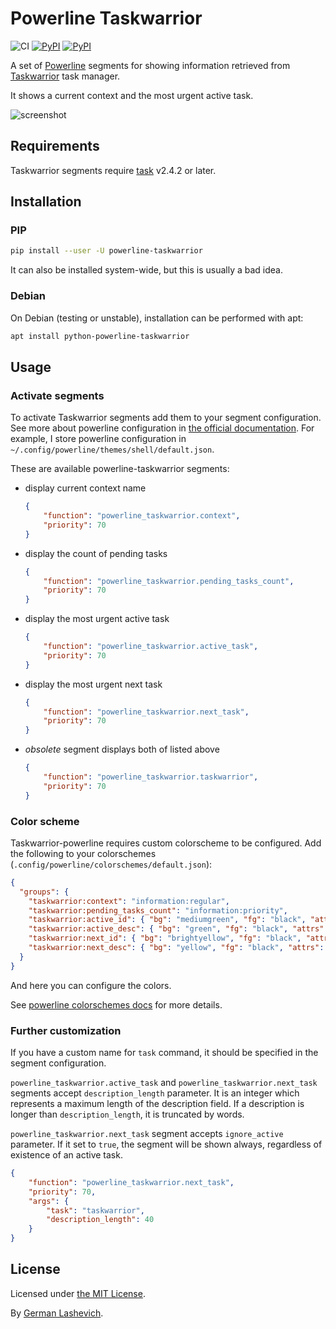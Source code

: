 # Powerline Taskwarrior

![CI](https://github.com/zebradil/powerline-taskwarrior/actions/workflows/ci.yml/badge.svg)
[![PyPI](https://img.shields.io/pypi/v/powerline-taskwarrior.svg)](https://pypi.python.org/pypi/powerline-taskwarrior)
[![PyPI](https://img.shields.io/pypi/l/powerline-taskwarrior.svg)](https://opensource.org/licenses/MIT)

A set of [Powerline][1] segments for showing information retrieved from [Taskwarrior][2] task manager.

It shows a current context and the most urgent active task.

![screenshot][4]

## Requirements

Taskwarrior segments require [task][2] v2.4.2 or later.

## Installation

### PIP

```sh
pip install --user -U powerline-taskwarrior
```

It can also be installed system-wide, but this is usually a bad idea.

### Debian

On Debian (testing or unstable), installation can be performed with apt:

```sh
apt install python-powerline-taskwarrior
```

## Usage

### Activate segments

To activate Taskwarrior segments add them to your segment configuration.
See more about powerline configuration in [the official documentation][7].
For example, I store powerline configuration in
`~/.config/powerline/themes/shell/default.json`.

These are available powerline-taskwarrior segments:

- display current context name
  ```json
  {
      "function": "powerline_taskwarrior.context",
      "priority": 70
  }
  ```

- display the count of pending tasks
  ```json
  {
      "function": "powerline_taskwarrior.pending_tasks_count",
      "priority": 70
  }
  ```

- display the most urgent active task
  ```json
  {
      "function": "powerline_taskwarrior.active_task",
      "priority": 70
  }
  ```

- display the most urgent next task
  ```json
  {
      "function": "powerline_taskwarrior.next_task",
      "priority": 70
  }
  ```

- *obsolete* segment displays both of listed above
  ```json
  {
      "function": "powerline_taskwarrior.taskwarrior",
      "priority": 70
  }
  ```

### Color scheme

Taskwarrior-powerline requires custom colorscheme to be configured.
Add the following to your colorschemes (`.config/powerline/colorschemes/default.json`):

```json
{
  "groups": {
    "taskwarrior:context": "information:regular",
    "taskwarrior:pending_tasks_count": "information:priority",
    "taskwarrior:active_id": { "bg": "mediumgreen", "fg": "black", "attrs": [] },
    "taskwarrior:active_desc": { "bg": "green", "fg": "black", "attrs": [] },
    "taskwarrior:next_id": { "bg": "brightyellow", "fg": "black", "attrs": [] },
    "taskwarrior:next_desc": { "bg": "yellow", "fg": "black", "attrs": [] }
  }
}

```

And here you can configure the colors.

See [powerline colorschemes docs][6] for more details.

### Further customization

If you have a custom name for `task` command, it should be specified in the segment configuration.

`powerline_taskwarrior.active_task` and `powerline_taskwarrior.next_task` segments accept `description_length` parameter.
It is an integer which represents a maximum length of the description field.
If a description is longer than `description_length`, it is truncated by words.

`powerline_taskwarrior.next_task` segment accepts `ignore_active` parameter.
If it set to `true`, the segment will be shown always, regardless of existence of an active task.

```json
{
    "function": "powerline_taskwarrior.next_task",
    "priority": 70,
    "args": {
        "task": "taskwarrior",
        "description_length": 40
    }
}
```


## License

Licensed under [the MIT License][5].

By [German Lashevich][3].

[1]: https://powerline.readthedocs.org/en/master/
[2]: http://taskwarrior.org/
[3]: https://github.com/zebradil
[4]: https://github.com/zebradil/powerline-taskwarrior/blob/master/screenshot.png
[5]: https://github.com/zebradil/powerline-taskwarrior/blob/master/LICENSE
[6]: http://powerline.readthedocs.io/en/master/configuration/reference.html#colorschemes
[7]: https://powerline.readthedocs.io/en/master/configuration.html#configuration-and-customization
